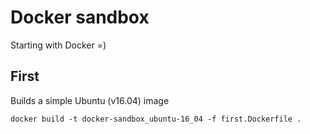 # Docker sandbox

Starting with Docker =)

## First

Builds a simple Ubuntu (v16.04) image

```
docker build -t docker-sandbox_ubuntu-16_04 -f first.Dockerfile .
```
